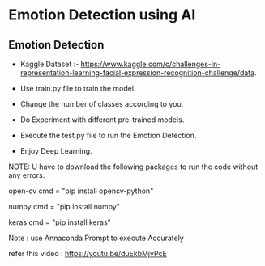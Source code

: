 # Emotion Detection using AI

## Emotion Detection

- Kaggle Dataset :- https://www.kaggle.com/c/challenges-in-representation-learning-facial-expression-recognition-challenge/data.

- Use train.py file to train the model.

- Change the number of classes according to you.

- Do Experiment with different pre-trained models.

- Execute the test.py file to run the Emotion Detection.

- Enjoy Deep Learning.

NOTE: U have to download the following packages to run the code without any errors.

open-cv   cmd = "pip install opencv-python"

numpy     cmd = "pip install numpy"

keras     cmd = "pip install keras"

Note : use Annaconda Prompt to execute Accurately

refer this video : https://youtu.be/duEkbMjvPcE
